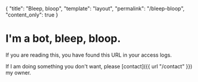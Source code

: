 <!-- prettier-ignore-start -->

{
  "title": "Bleep, bloop",
  "template": "layout",
  "permalink": "/bleep-bloop",
  "content_only": true
}
<!-- prettier-ignore-end -->

# I'm a bot, bleep, bloop.

If you are reading this, you have found this URL in your access logs.

If I am doing something you don't want, please [contact]({{ url "/contact" }})
my owner.
